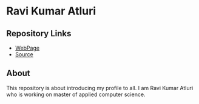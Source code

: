 # Ravi Kumar Atluri

## Repository Links

 - [WebPage](https://ravikumaratluri.github.io/aboutme/)
 - [Source](https://github.com/ravikumaratluri/aboutme)

## About

This repository is about introducing my profile to all. I am Ravi Kumar Atluri who is working on master of applied computer science. 

